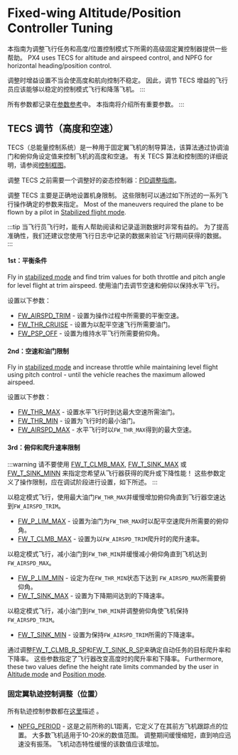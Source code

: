# Fixed-wing Altitude/Position Controller Tuning

本指南为调整飞行任务和高度/位置控制模式下所需的高级固定翼控制器提供一些帮助。 PX4 uses TECS for altitude and airspeed control, and NPFG for horizontal heading/position control.

调整时增益设置不当会使高度和航向控制不稳定。 因此，调节 TECS 增益的飞行员应该能够以稳定的控制模式飞行和降落飞机。
:::

所有参数都记录在[参数参考](../advanced_config/parameter_reference.md#fw-tecs)中。 本指南将介绍所有重要参数。
:::

## TECS 调节（高度和空速）

TECS（总能量控制系统）是一种用于固定翼飞机的制导算法，该算法通过协调油门和俯仰角设定值来控制飞机的高度和空速。 有关 TECS 算法和控制图的详细说明，请参阅[控制框图](../flight_stack/controller_diagrams.md)。

调整 TECS 之前需要一个调整好的姿态控制器：[PID调整指南](../config_fw/pid_tuning_guide_fixedwing.md)。

调整 TECS 主要是正确地设置机身限制。 这些限制可以通过如下所述的一系列飞行操作确定的参数来指定。 Most of the maneuvers required the plane to be flown by a pilot in [Stabilized flight mode](../flight_modes_fw/stabilized.md).

:::tip
当飞行员飞行时，能有人帮助阅读和记录遥测数据时非常有益的。
为了提高准确性，我们还建议您使用飞行日志中记录的数据来验证飞行期间获得的数据。
:::

#### 1st：平衡条件

Fly in [stabilized mode](../flight_modes_fw/stabilized.md) and find trim values for both throttle and pitch angle for level flight at trim airspeed. 使用油门去调节空速和俯仰以保持水平飞行。

设置以下参数：
- [FW_AIRSPD_TRIM](../advanced_config/parameter_reference.md#FW_AIRSPD_TRIM) - 设置为操作过程中所需要的平衡空速。
- [FW_THR_CRUISE](../advanced_config/parameter_reference.md#FW_THR_TRIM) - 设置为以配平空速飞行所需要油门。
- [FW_PSP_OFF](../advanced_config/parameter_reference.md#FW_PSP_OFF) - 设置为维持水平飞行所需要俯仰角。

#### 2nd：空速和油门限制

Fly in [stabilized mode](../flight_modes_fw/stabilized.md) and increase throttle while maintaining level flight using pitch control - until the vehicle reaches the maximum allowed airspeed.

设置以下参数：
- [FW_THR_MAX](../advanced_config/parameter_reference.md#FW_THR_MAX) - 设置水平飞行时到达最大空速所需油门。
- [FW_THR_MIN](../advanced_config/parameter_reference.md#FW_THR_MIN) - 设置为飞行时的最小油门。
- [FW_AIRSPD_MAX](../advanced_config/parameter_reference.md#FW_AIRSPD_MAX) - 水平飞行时以`FW_THR_MAX`得到的最大空速。

#### 3rd：俯仰和爬升速率限制

:::warning
请不要使用 [FW_T_CLMB_MAX](../advanced_config/parameter_reference.md#FW_T_CLMB_MAX), [FW_T_SINK_MAX](../advanced_config/parameter_reference.md#FW_T_SINK_MAX) 或 [FW_T_SINK_MINN](../advanced_config/parameter_reference.md#FW_T_SINK_MIN) 来指定您希望从飞行器获得的爬升或下降性能！ 这些参数定义了操作限制，应在调试阶段进行设置，如下所述。
:::

以稳定模式飞行，使用最大油门`FW_THR_MAX`并缓慢增加俯仰角直到飞行器空速达到`FW_AIRSPD_TRIM`。
- [FW_P_LIM_MAX](../advanced_config/parameter_reference.md#FW_P_LIM_MAX) - 设置为油门为`FW_THR_MAX`时以配平空速爬升所需要的俯仰角。
- [FW_T_CLMB_MAX](../advanced_config/parameter_reference.md#FW_T_CLMB_MAX) - 设置为以`FW_AIRSPD_TRIM`爬升时的爬升速率。

以稳定模式飞行，减小油门到`FW_THR_MIN`并缓慢减小俯仰角直到飞机达到`FW_AIRSPD_MAX`。
- [FW_P_LIM_MIN](../advanced_config/parameter_reference.md#FW_P_LIM_MIN) - 设定为在`FW_THR_MIN`状态下达到 `FW_AIRSPD_MAX`所需要俯仰角。
- [FW_T_SINK_MAX](../advanced_config/parameter_reference.md#FW_T_SINK_MAX) - 设置为下降期间达到的下降速率。

以稳定模式飞行，减小油门到`FW_THR_MIN`并调整俯仰角使飞机保持`FW_AIRSPD_TRIM`。
- [FW_T_SINK_MIN](../advanced_config/parameter_reference.md#FW_T_SINK_MIN) - 设置为保持`FW_AIRSPD_TRIM`所需的下降速率。

通过调整[FW_T_CLMB_R_SP](../advanced_config/parameter_reference.md#FW_T_CLMB_R_SP)和[FW_T_SINK_R_SP](../advanced_config/parameter_reference.md#FW_T_SINK_R_SP)来确定自动任务的目标爬升率和下降率。 这些参数指定了飞行器改变高度时的爬升率和下降率。 Furthermore, these two values define the height rate limits commanded by the user in [Altitude mode](../flight_modes_fw/altitude.md) and [Position mode](../flight_modes_fw/position.md).


### 固定翼轨迹控制调整（位置）

所有轨迹控制参数都在[这里](../advanced_config/parameter_reference.md#fw-path-control)描述 。

- [NPFG_PERIOD](../advanced_config/parameter_reference.md#NPFG_PERIOD) - 这是之前所称的L1距离，它定义了在其前方飞机跟踪点的位置。 大多数飞机适用于10-20米的数值范围。 调整期间缓慢缩短，直到响应迅速没有振荡。 飞机动态特性缓慢的该数值应该增加。
